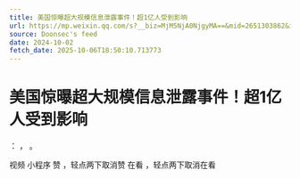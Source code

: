 ```yaml
---
title: 美国惊曝超大规模信息泄露事件！超1亿人受到影响
url: https://mp.weixin.qq.com/s?__biz=MjM5NjA0NjgyMA==&mid=2651303862&idx=1&sn=ca1c783181a0ff5ed1ccc17ad3dd1940
source: Doonsec's feed
date: 2024-10-02
fetch_date: 2025-10-06T18:50:10.713773
---
```


# 美国惊曝超大规模信息泄露事件！超1亿人受到影响

：
，
。

视频
小程序
赞
，轻点两下取消赞
在看
，轻点两下取消在看